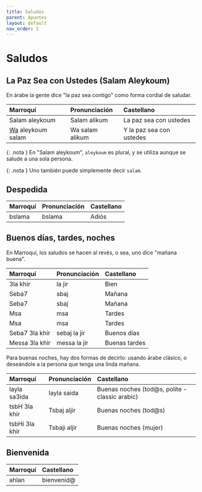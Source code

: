```yaml
---
title: Saludos
parent: Apuntes
layout: default
nav_order: 1
---
```


# Saludos

## La Paz Sea con Ustedes (Salam Aleykoum)
En árabe la gente dice "la paz sea contigo" como forma cordial de saludar.

| Marroquí                      | Pronunciación   | Castellano               |
|:------------------------------|:----------------|:-------------------------|
| Salam aleykoum                | Salam alikum    | La paz sea con ustedes   |
| [Wa](nexos.md) aleykoum salam | Wa salam alikum | Y la paz sea con ustedes |

{: .nota }
En "Salam aleykoum", `aleykoum` es plural, y se utiliza aunque se salude a una sola persona.

{: .nota }
Uno también puede simplemente decir `salam`.


## Despedida

| Marroquí | Pronunciación | Castellano |
|:---------|:--------------|:-----------|
| bslama   | bslama        | Adiós      |


## Buenos días, tardes, noches
En Marroquí, los saludos se hacen al revés, o sea, uno dice "mañana buena".

| Marroquí       | Pronunciación | Castellano    |
|:---------------|:--------------|:--------------|
| 3la khir       | la jir        | Bien          |
| Seba7          | sbaj          | Mañana        |
| Seba7          | sbaj          | Mañana        |
| Msa            | msa           | Tardes        |
| Msa            | msa           | Tardes        |
| Seba7 3la khir | sebaj la jir  | Buenos días   |
| Messa 3la khir | messa la jir  | Buenas tardes |

Para buenas noches, hay dos formas de decirlo: usando árabe clásico, o deseándole a la persona que tenga una linda mañana.

| Marroquí       | Pronunciación | Castellano                                     |
|:---------------|:--------------|:-----------------------------------------------|
| layla sa3ida   | layla saida   | Buenas noches (tod@s, polite - classic arabic) |
| tsbH 3la khir  | Tsbaj aljir   | Buenas noches (tod@s)                          |
| tsbHi 3la khir | Tsbaji aljir  | Buenas noches (mujer)                          |


## Bienvenida

| Marroquí | Castellano |
|:---------|:-----------|
| ahlan    | bienvenid@ |